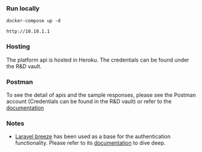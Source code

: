 ### Run locally

```
docker-compose up -d
```

```
http://10.10.1.1
```

### Hosting

The platform api is hosted in Heroku. The credentials can be found under the R&D vault.

### Postman

To see the detail of apis and the sample responses, please see the Postman account (Credentials can be found in the R&D vault) or refer to the [documentation](https://documenter.getpostman.com/view/26998092/2s93Y3wgdb)

### Notes

* [Laravel breeze](https://laravel.com/docs/10.x/starter-kits#laravel-breeze) has been used as a base for the authentication functionality. Please refer to its [documentation](https://github.com/laravel/breeze) to dive deep.
